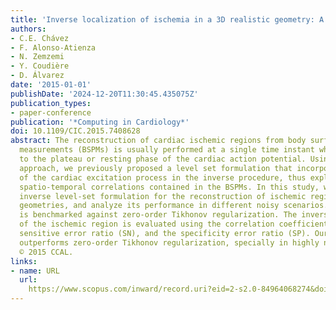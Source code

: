 ```yaml
---
title: 'Inverse localization of ischemia in a 3D realistic geometry: A level set approach'
authors:
- C.E. Chávez
- F. Alonso-Atienza
- N. Zemzemi
- Y. Coudière
- D. Álvarez
date: '2015-01-01'
publishDate: '2024-12-20T11:30:45.435075Z'
publication_types:
- paper-conference
publication: '*Computing in Cardiology*'
doi: 10.1109/CIC.2015.7408628
abstract: The reconstruction of cardiac ischemic regions from body surface potential
  measurements (BSPMs) is usually performed at a single time instant which corresponds
  to the plateau or resting phase of the cardiac action potential. Using a different
  approach, we previously proposed a level set formulation that incorporates the knowledge
  of the cardiac excitation process in the inverse procedure, thus exploiting the
  spatio-temporal correlations contained in the BSPMs. In this study, we extend our
  inverse level-set formulation for the reconstruction of ischemic regions to 3D realistic
  geometries, and analyze its performance in different noisy scenarios. Our method
  is benchmarked against zero-order Tikhonov regularization. The inverse reconstruction
  of the ischemic region is evaluated using the correlation coefficient (CC), the
  sensitive error ratio (SN), and the specificity error ratio (SP). Our algorithm
  outperforms zero-order Tikhonov regularization, specially in highly noisy scenarios.
  © 2015 CCAL.
links:
- name: URL
  url: 
    https://www.scopus.com/inward/record.uri?eid=2-s2.0-84964068274&doi=10.1109%2fCIC.2015.7408628&partnerID=40&md5=d9ca860af0eb93c2ead1ac7cbfc6a09a
---
```

